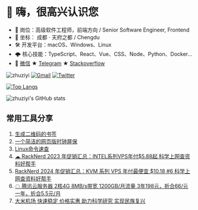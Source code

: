 # 👋 嗨，很高兴认识您 

- 🌱 岗位：高级软件工程师，前端方向 / Senior Software Engineer, Frontend
- 🔭 坐标： 成都 · 天府之都 / Chengdu
- 🛠 开发平台：macOS、Windows、Linux
- 🌩 核心技能：TypeScript、React、Vue、CSS、Node、Python、Docker...
- 📨 [微信](https://github.com/zhuziyi1989/zhuziyi1989/assets/4889586/3accae5f-d038-4f95-b389-b0b2b4e33bef) ★  [Telegram](http://t.me/zhuziyi)  ★  [Stackoverflow](https://stackoverflow.com/users/5750508/zhuziyi)

![zhuziyi](https://komarev.com/ghpvc/?username=zhuziyi1989) [![Gmail](https://img.shields.io/badge/-Gmail-c14438?style=flat&logo=Gmail&logoColor=white)](mailto:zhuziyi1989@gmail.com) [![Twitter](https://img.shields.io/twitter/url?style=social&url=https%3A%2F%2Ftwitter.com%2Fzhuziyi)](https://twitter.com/zhuziyi)

[![Top Langs](https://github-readme-stats.vercel.app/api/top-langs/?username=zhuziyi1989&layout=compact&card_width=440&locale=cn&hide=html)](https://github.com/anuraghazra/github-readme-stats)

![zhuziyi's GitHub stats](https://github-readme-stats.vercel.app/api?username=zhuziyi1989&theme=&show_icons=true&locale=cn) 

## 常用工具分享

1. [生成二维码的书签](https://zhuziyi1989.github.io/tools/static/qcode-bookmark.html)
2. [一个简洁的网页版时钟屏保](https://zhuziyi1989.github.io/tools/static/time.html)
3. [Linux命令速查](https://zhuziyi1989.github.io/tools/static/linux.html)
4. [☁ RackNerd 2023 年促销汇总：INTEL系列VPS年付$5.88起 科学上网查资料好帮手](https://github.com/zhuziyi1989/tools/issues/3)
5. [RackNerd 2024 年促销汇总：KVM 系列 VPS 年付最便宜 $10.18 #6 科学上网查资料好帮手](https://github.com/zhuziyi1989/tools/issues/6)
6. [☁ 腾讯云服务器 2核4G 8MB/s带宽 1200GB/月流量 3年198元，折合66/元一年，折合5.5元/月](https://cloud.tencent.com/act/double11?spread_hash_key=e93a2c5ce2b556f687a7ef5fd51d6518&cps_key=917188fc78471c79220100fbcee12c96)
7. [大米机场 快速稳定 价格实惠 助力科学研究 实现民族复兴](https://1s.bigmeok.me/user#/register?code=u0zbAkPZ)
